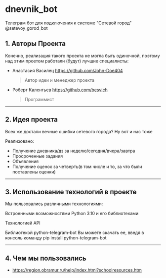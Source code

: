 # dnevnik_bot
Телеграм бот для подключения к системе "Сетевой город"
@setevoy_gorod_bot


<!-- Для тестировщиков: управление на стрелочки, прыжок - пробел! <3 -->
## 1. Авторы Проекта
Конечно, реализация такого проекта не могла быть одиночной, поэтому над этим проетом работали (будут) лучшие специалисты:

* Анастасия Василец  https://github.com/John-Doe404
  > Автор идеи и менеджер проекта

* Роберт Калентьев  https://github.com/besvich
  > Программист 

---
## 2. Идея проекта
Всех же достали вечные ошибки сетевого города? Ну вот и нас тоже

Реализовано:

* Получение дневника/дз за неделю/сегодня/вчера/завтра
* Просроченные задания
* Объявления
* Получение оценок за четверть(в том числе и то, за что были поставлены оценки)


---
## 3. Использование технологий в проекте
  Мы пользовались различными технологиями:

Встроенными возможностями Python 3.10 и его библиотеками

Технологией API

Библиотекой python-telegram-bot
Вы можете скачать ее, введя в консоль команду pip install python-telegram-bot

---
## 4. Чем мы пользовались
* https://region.obramur.ru/help/index.html?schoolresources.htm
